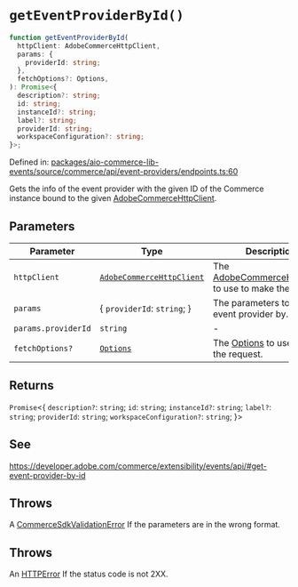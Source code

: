 # `getEventProviderById()`

```ts
function getEventProviderById(
  httpClient: AdobeCommerceHttpClient,
  params: {
    providerId: string;
  },
  fetchOptions?: Options,
): Promise<{
  description?: string;
  id: string;
  instanceId?: string;
  label?: string;
  providerId: string;
  workspaceConfiguration?: string;
}>;
```

Defined in: [packages/aio-commerce-lib-events/source/commerce/api/event-providers/endpoints.ts:60](https://github.com/adobe/aio-commerce-sdk/blob/5a56cf6f89369fbe4cacf586ea1b3d08993680a9/packages/aio-commerce-lib-events/source/commerce/api/event-providers/endpoints.ts#L60)

Gets the info of the event provider with the given ID of the Commerce instance bound to the given [AdobeCommerceHttpClient](https://github.com/adobe/aio-commerce-sdk/blob/main/packages-private/aio-commerce-lib-api/docs/api-reference/classes/AdobeCommerceHttpClient.md).

## Parameters

| Parameter           | Type                                                                                                                                                                         | Description                                                                                                                                                                                                |
| ------------------- | ---------------------------------------------------------------------------------------------------------------------------------------------------------------------------- | ---------------------------------------------------------------------------------------------------------------------------------------------------------------------------------------------------------- |
| `httpClient`        | [`AdobeCommerceHttpClient`](https://github.com/adobe/aio-commerce-sdk/blob/main/packages-private/aio-commerce-lib-api/docs/api-reference/classes/AdobeCommerceHttpClient.md) | The [AdobeCommerceHttpClient](https://github.com/adobe/aio-commerce-sdk/blob/main/packages-private/aio-commerce-lib-api/docs/api-reference/classes/AdobeCommerceHttpClient.md) to use to make the request. |
| `params`            | \{ `providerId`: `string`; \}                                                                                                                                                | The parameters to get the event provider by.                                                                                                                                                               |
| `params.providerId` | `string`                                                                                                                                                                     | -                                                                                                                                                                                                          |
| `fetchOptions?`     | [`Options`](https://github.com/sindresorhus/ky?tab=readme-ov-file#options)                                                                                                   | The [Options](https://github.com/sindresorhus/ky?tab=readme-ov-file#options) to use to make the request.                                                                                                   |

## Returns

`Promise`\<\{
`description?`: `string`;
`id`: `string`;
`instanceId?`: `string`;
`label?`: `string`;
`providerId`: `string`;
`workspaceConfiguration?`: `string`;
\}\>

## See

https://developer.adobe.com/commerce/extensibility/events/api/#get-event-provider-by-id

## Throws

A [CommerceSdkValidationError](https://github.com/adobe/aio-commerce-sdk/blob/main/packages/aio-commerce-lib-core/docs/api-reference/classes/CommerceSdkValidationError.md) If the parameters are in the wrong format.

## Throws

An [HTTPError](https://github.com/sindresorhus/ky?tab=readme-ov-file#httperror) If the status code is not 2XX.
